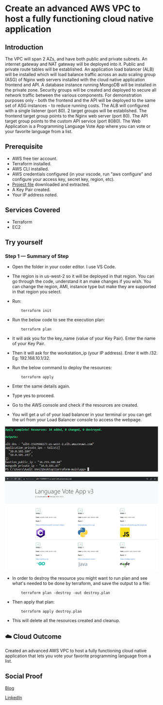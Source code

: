 # Create an advanced AWS VPC to host a fully functioning cloud native application

## Introduction

The VPC will span 2 AZs, and have both public and private subnets. An internet gateway and NAT gateway will be deployed into it. Public and private route tables will be established. An application load balancer (ALB) will be installed which will load balance traffic across an auto scaling group (ASG) of Nginx web servers installed with the cloud native application frontend and API. A database instance running MongoDB will be installed in the private zone. Security groups will be created and deployed to secure all network traffic between the various components.
For demonstration purposes only - both the frontend and the API will be deployed to the same set of ASG instances - to reduce running costs.
The ALB will configured with a single listener (port 80). 2 target groups will be established. The frontend target group points to the Nginx web server (port 80). The API target group points to the custom API service (port 8080). The Web Application is a Programming Language Vote App where you can vote or your favorite language from a list.

## Prerequisite

- AWS free tier account.
- Terraform installed.
- AWS CLI installed.
- AWS credentials configured (in your vscode, run "aws configure" and configure your access key, secret key, region, etc).
- [Project file](https://downgit.github.io/#/home?url=https://github.com/aaditunni/100DaysOfCloud/tree/main/Journey/100/app-day100) downloaded and extracted.
- A Key Pair created.
- Your IP address noted.

## Services Covered

- Terraform
- EC2

## Try yourself

### Step 1 — Summary of Step
- Open the folder in your coder editor. I use VS Code.
- The region is in us-west-2 so it will be deployed in that region. You can go through the code, understand it an make changes if you wish. You can change the region, AMI, instance type but make they are supported in that region you select.
- Run:
    ```
        terraform init
    ```
- Run the below code to see the execution plan:
    ```
        terraform plan
    ```
- It will ask you for the key_name (value of your Key Pair). Enter the name of your Key Pair.
- Then it will ask for the workstation_ip (your IP address). Enter it with /32. Eg: 192.168.10.1/32.
- Run the below command to deploy the resources:
    ```
        terraform apply
    ```
- Enter the same details again.
- Type yes to proceed.
- Go to the AWS console and check if the resources are created.

- You will get a url of your load balancer in your terminal or you can get the url from your Load Balancer console to access the webpage.

![Screenshot](https://github.com/aaditunni/100DaysOfCloud/blob/main/Journey/100/day100.JPG)

![Screenshot](https://github.com/aaditunni/100DaysOfCloud/blob/main/Journey/100/day100.1.JPG)

- In order to destroy the resource you might want to run plan and see what's needed to be done by terraform, and save the output to a file:
    ```
        terraform plan -destroy -out destroy.plan
    ```
- Then apply that plan:
    ```
        terraform apply destroy.plan
    ```
- This will delete all the resources created and cleanup.

## ☁️ Cloud Outcome

Created an advanced AWS VPC to host a fully functioning cloud native application that lets you vote your favorite programming language from a list.

## Social Proof

[Blog](https://dev.to/aaditunni/create-an-advanced-aws-vpc-to-host-a-fully-functioning-cloud-native-application-1l4k)

[LinkedIn](https://www.linkedin.com/posts/aaditunni_100daysofcloud-aws-cloud-activity-7051625951188664320-uLk-?utm_source=share&utm_medium=member_desktop)
